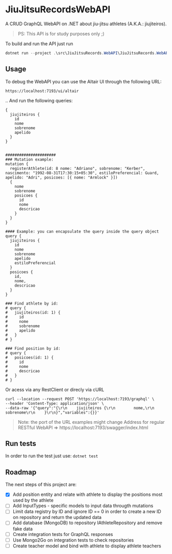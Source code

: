 # JiuJitsuRecordsWebAPI
A CRUD GraphQL WebAPI on .NET about jiu-jitsu athletes (A.K.A.: jiujiteiros).
> PS: This API is for study purposes only ;)

To build and run the API just run
```powershell
dotnet run --project .\src\JiuJitsuRecords.WebAPI\JiuJitsuRecords.WebAPI.csproj
```

## Usage

To debug the WebAPI you can use the Altair UI through the following URL:
```
https://localhost:7193/ui/altair
```
.. And run the following queries:
```
{
  jiujiteiros {
    id
    nome
    sobrenome
    apelido
  }
}


######################
### Mutation example:
mutation {
  registerAthlete(id: 8 nome: "Adriano", sobrenome: "Kerber", nascimento: "1992-08-31T17:30:15+05:30", estiloPreferencial: Guard, apelido: "Adri", posicoes: [{ nome: "Armlock" }])
  {
    nome
    sobrenome
    posicoes {
      id
      nome
      descricao
    }
  }
}

#### Example: you can encapsulate the query inside the query object
query {
  jiujiteiros {
    id
    nome
    sobrenome
    apelido
    estiloPreferencial
  }
  posicoes {
    id,
    nome,
    descricao
  }
}

### Find athlete by id:
# query {
#   jiujiteiros(id: 1) {
#     id
#     nome
#     sobrenome
#     apelido
#   }
# }

### Find position by id:
# query {
#   posicoes(id: 1) {
#     id
#     nome
#     descricao
#   }
# }
```

Or acess via any RestClient or direcly via cURL
```cURL
curl --location --request POST 'https://localhost:7193/graphql' \
--header 'Content-Type: application/json' \
--data-raw '{"query":"{\r\n    jiujiteiros {\r\n        nome,\r\n        sobrenome\r\n    }\r\n}","variables":{}}'
```

> Note: the port of the URL examples might change
> Address for regular RESTful WebAPI => https://localhost:7193/swagger/index.html

## Run tests
In order to run the test just use: `dotnet test`

## Roadmap
The next steps of this project are:

- [X] Add position entity and relate with athlete to display the positions most used by the athlete
- [ ] Add InputTypes - specific models to input data througth mutations
- [ ] Limit data registry by ID and ignore ID == 0 in order to create a new ID on repository and return the updated data
- [ ] Add database (MongoDB) to repository IAthleteRepository and remove fake data
- [ ] Create integration tests for GraphQL responses
- [ ] Use Mongo2Go on integration tests to check repositories
- [ ] Create teacher model and bind with athlete to display athlete teachers